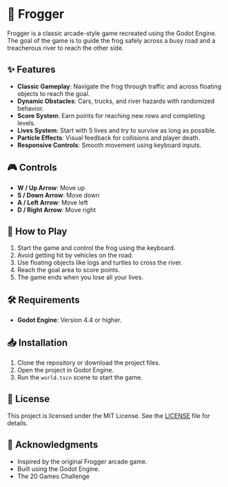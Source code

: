 # 🐸 Frogger

Frogger is a classic arcade-style game recreated using the Godot Engine. The goal of the game is to guide the frog safely across a busy road and a treacherous river to reach the other side.

## ✨ Features

- **Classic Gameplay**: Navigate the frog through traffic and across floating objects to reach the goal.
- **Dynamic Obstacles**: Cars, trucks, and river hazards with randomized behavior.
- **Score System**: Earn points for reaching new rows and completing levels.
- **Lives System**: Start with 5 lives and try to survive as long as possible.
- **Particle Effects**: Visual feedback for collisions and player death.
- **Responsive Controls**: Smooth movement using keyboard inputs.

## 🎮 Controls

- **W / Up Arrow**: Move up
- **S / Down Arrow**: Move down
- **A / Left Arrow**: Move left
- **D / Right Arrow**: Move right

## 📖 How to Play

1. Start the game and control the frog using the keyboard.
2. Avoid getting hit by vehicles on the road.
3. Use floating objects like logs and turtles to cross the river.
4. Reach the goal area to score points.
5. The game ends when you lose all your lives.

## 🛠️ Requirements

- **Godot Engine**: Version 4.4 or higher.

## 📥 Installation

1. Clone the repository or download the project files.
2. Open the project in Godot Engine.
3. Run the `world.tscn` scene to start the game.

## 📜 License

This project is licensed under the MIT License. See the [LICENSE](LICENSE) file for details.

## 🙏 Acknowledgments

- Inspired by the original Frogger arcade game.
- Built using the Godot Engine.
- The 20 Games Challenge
